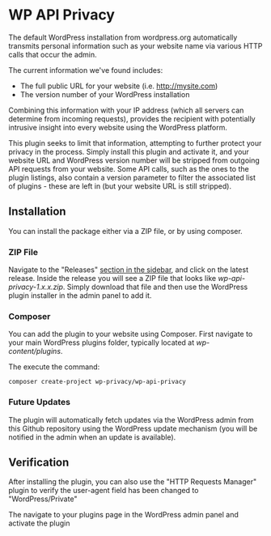 # WP API Privacy

The default WordPress installation from wordpress.org automatically transmits personal information such as your website name via various HTTP calls that occur the admin.  

The current information we've found includes:
- The full public URL for your website (i.e. http://mysite.com)
- The version number of your WordPress installation

Combining this information with your IP address (which all servers can determine from incoming requests), provides the recipient with potentially intrusive insight into every website using the WordPress platform. 

This plugin seeks to limit that information, attempting to further protect your privacy in the process. Simply install this plugin and activate it, and your website URL and WordPress version number will be stripped from outgoing API requests from your website.  Some API calls, such as the ones to the plugin listings, also contain a version parameter to filter 
the associated list of plugins - these are left in (but your website URL is still stripped).

## Installation

You can install the package either via a ZIP file, or by using composer.

### ZIP File

Navigate to the "Releases" [section in the sidebar](https://github.com/wp-privacy/wp-api-privacy/releases), and click on the latest release.  Inside the release you will see a ZIP file that looks like 
*wp-api-privacy-1.x.x.zip*.  Simply download that file and then use the WordPress plugin installer in the admin panel to add it.

### Composer

You can add the plugin to your website using Composer.  First navigate to your main WordPress plugins folder, typically located at *wp-content/plugins*. 

The execute the command:
```
composer create-project wp-privacy/wp-api-privacy
```

### Future Updates

The plugin will automatically fetch updates via the WordPress admin from this Github repository using the WordPress update mechanism (you will be notified in the admin when an update 
is available).

## Verification

After installing the plugin, you can also use the "HTTP Requests Manager" plugin to verify the user-agent field has been changed to "WordPress/Private"



The navigate to your plugins page in the WordPress admin panel and activate the plugin
